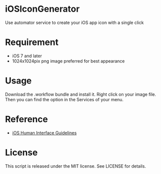# iOSIconGenerator
Use automator service to create your iOS app icon with a single click

# Requirement
* iOS 7 and later
* 1024x1024pix png image preferred for best appearance
# Usage
Download the .workflow bundle and install it. Right click on your image file. Then you can find the option in the Services of your menu.

# Reference
* [iOS Human Interface Guidelines](https://developer.apple.com/library/prerelease/ios/documentation/UserExperience/Conceptual/MobileHIG/IconMatrix.html#//apple_ref/doc/uid/TP40006556-CH27-SW1)

# License
This script is released under the MIT license. See LICENSE for details.
